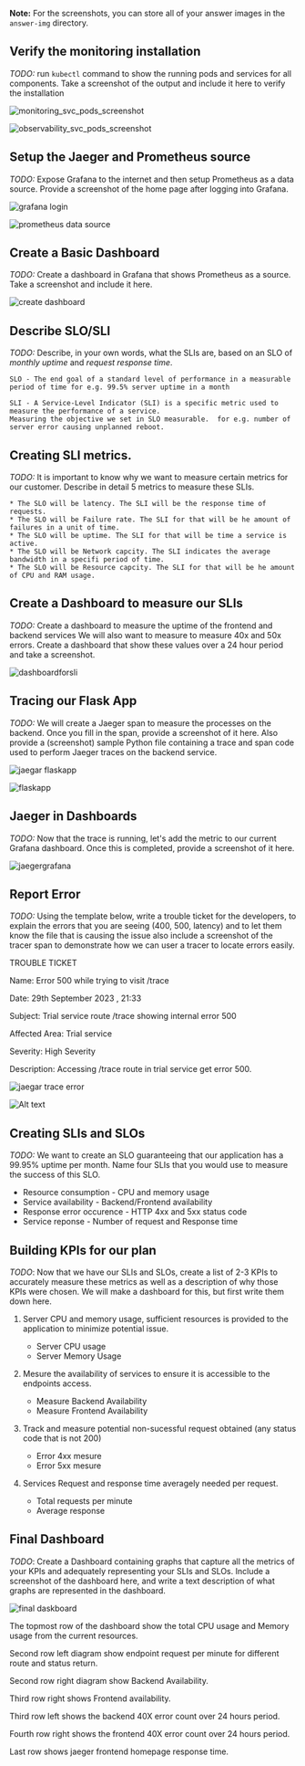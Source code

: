 **Note:** For the screenshots, you can store all of your answer images in the `answer-img` directory.

## Verify the monitoring installation

*TODO:* run `kubectl` command to show the running pods and services for all components. Take a screenshot of the output and include it here to verify the installation

![monitoring_svc_pods_screenshot](answer-img/getpodssvcPrometheus.png)

![observability_svc_pods_screenshot](answer-img/getpodssvcobservability.png)

## Setup the Jaeger and Prometheus source
*TODO:* Expose Grafana to the internet and then setup Prometheus as a data source. Provide a screenshot of the home page after logging into Grafana.

![grafana login](answer-img/grafanalogin.png)

![prometheus data source](answer-img/grafanadatasource.png)


## Create a Basic Dashboard
*TODO:* Create a dashboard in Grafana that shows Prometheus as a source. Take a screenshot and include it here.

![create dashboard](answer-img/grafanacreatedashboard.png)

## Describe SLO/SLI
*TODO:* Describe, in your own words, what the SLIs are, based on an SLO of *monthly uptime* and *request response time*.

```
SLO - The end goal of a standard level of performance in a measurable period of time for e.g. 99.5% server uptime in a month

SLI - A Service-Level Indicator (SLI) is a specific metric used to measure the performance of a service.
Measuring the objective we set in SLO measurable.  for e.g. number of server error causing unplanned reboot.

```

## Creating SLI metrics.
*TODO:* It is important to know why we want to measure certain metrics for our customer. Describe in detail 5 metrics to measure these SLIs. 

```
* The SLO will be latency. The SLI will be the response time of requests.
* The SLO will be Failure rate. The SLI for that will be he amount of failures in a unit of time.
* The SLO will be uptime. The SLI for that will be time a service is active.
* The SLO will be Network capcity. The SLI indicates the average bandwidth in a specifi period of time.
* The SLO will be Resource capcity. The SLI for that will be he amount of CPU and RAM usage.

```

## Create a Dashboard to measure our SLIs
*TODO:* Create a dashboard to measure the uptime of the frontend and backend services We will also want to measure to measure 40x and 50x errors. Create a dashboard that show these values over a 24 hour period and take a screenshot.

![dashboardforsli](answer-img/dashboardsli.png)

## Tracing our Flask App
*TODO:*  We will create a Jaeger span to measure the processes on the backend. Once you fill in the span, provide a screenshot of it here. Also provide a (screenshot) sample Python file containing a trace and span code used to perform Jaeger traces on the backend service.

![jaegar flaskapp](answer-img/jaeger_flaskapp.png)

![flaskapp](answer-img/flaskapp.png)

## Jaeger in Dashboards
*TODO:* Now that the trace is running, let's add the metric to our current Grafana dashboard. Once this is completed, provide a screenshot of it here.

![jaegergrafana](answer-img/jaegergrafana.png)


## Report Error
*TODO:* Using the template below, write a trouble ticket for the developers, to explain the errors that you are seeing (400, 500, latency) and to let them know the file that is causing the issue also include a screenshot of the tracer span to demonstrate how we can user a tracer to locate errors easily.

TROUBLE TICKET

Name: Error 500 while trying to visit /trace

Date: 29th September 2023 , 21:33

Subject: Trial service route /trace showing internal error 500

Affected Area: Trial service

Severity: High Severity

Description: Accessing /trace route in trial service get error 500.

![jaegar trace error](answer-img/trialserviceerror.png)

![Alt text](answer-img/trialserviceerror_analysis.png)

## Creating SLIs and SLOs
*TODO:* We want to create an SLO guaranteeing that our application has a 99.95% uptime per month. Name four SLIs that you would use to measure the success of this SLO.


- Resource consumption - CPU and memory usage
- Service availability - Backend/Frontend availability
- Response error occurence - HTTP 4xx and 5xx status code
- Service reponse - Number of request and Response time


## Building KPIs for our plan
*TODO*: Now that we have our SLIs and SLOs, create a list of 2-3 KPIs to accurately measure these metrics as well as a description of why those KPIs were chosen. We will make a dashboard for this, but first write them down here.

1. Server CPU and memory usage, sufficient resources is provided to the application to minimize potential issue.
    - Server CPU usage
    - Server Memory Usage

2. Mesure the availability of services to ensure it is accessible to the endpoints access.
    - Measure Backend Availability
    - Measure Frontend Availability

3. Track and measure potential non-sucessful request obtained (any status code that is not 200)
    - Error 4xx mesure
    - Error 5xx mesure
    
4. Services Request and response time averagely needed per request.
    - Total requests per minute
    - Average response

## Final Dashboard
*TODO*: Create a Dashboard containing graphs that capture all the metrics of your KPIs and adequately representing your SLIs and SLOs. Include a screenshot of the dashboard here, and write a text description of what graphs are represented in the dashboard.  

![final daskboard](answer-img/finaldashboard.png)

The topmost row of the dashboard show the total CPU usage and Memory usage from the current resources.


Second row left diagram show endpoint request per minute for different route and status return.

Second row right diagram show Backend Availability. 

Third row right shows Frontend availability.

Third row left shows the backend 40X error count over 24 hours period.

Fourth row right shows the frontend 40X error count over 24 hours period.

Last row shows jaeger frontend homepage response time.